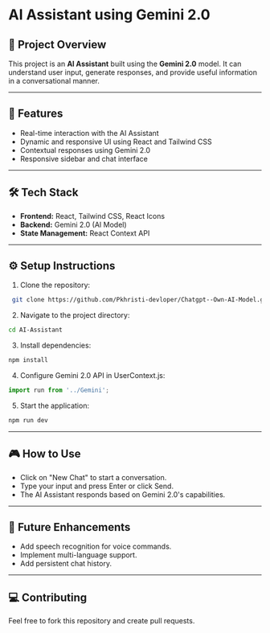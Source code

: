 # AI Assistant using Gemini 2.0

## 🌟 Project Overview
This project is an **AI Assistant** built using the **Gemini 2.0** model. It can understand user input, generate responses, and provide useful information in a conversational manner. 

---

## 🚀 Features
- Real-time interaction with the AI Assistant
- Dynamic and responsive UI using React and Tailwind CSS
- Contextual responses using Gemini 2.0
- Responsive sidebar and chat interface

---

## 🛠️ Tech Stack
- **Frontend:** React, Tailwind CSS, React Icons
- **Backend:** Gemini 2.0 (AI Model)
- **State Management:** React Context API

---

## ⚙️ Setup Instructions
1. Clone the repository:
```bash
 git clone https://github.com/Pkhristi-devloper/Chatgpt--Own-AI-Model.git
```

2. Navigate to the project directory:
```bash
cd AI-Assistant
```

3. Install dependencies:
```bash
npm install
```

4. Configure Gemini 2.0 API in UserContext.js:
```javascript
import run from '../Gemini';
```

5. Start the application:
```bash
npm run dev
```

---

## 🎮 How to Use
- Click on "New Chat" to start a conversation.
- Type your input and press Enter or click Send.
- The AI Assistant responds based on Gemini 2.0's capabilities.

---

## 🤖 Future Enhancements
- Add speech recognition for voice commands.
- Implement multi-language support.
- Add persistent chat history.

---

## 💻 Contributing
Feel free to fork this repository and create pull requests.

